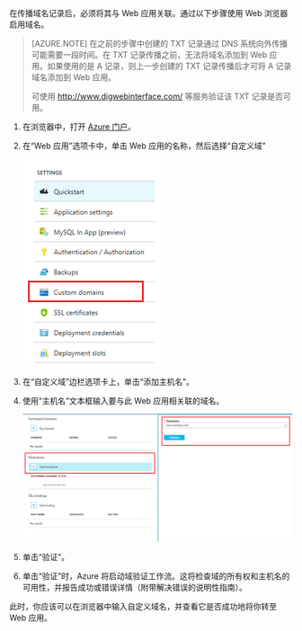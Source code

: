 在传播域名记录后，必须将其与 Web 应用关联。通过以下步骤使用 Web 浏览器启用域名。

> [AZURE.NOTE] 在之前的步骤中创建的 TXT 记录通过 DNS 系统向外传播可能需要一段时间。在 TXT 记录传播之前，无法将域名添加到 Web 应用。如果使用的是 A 记录，则上一步创建的 TXT 记录传播后才可将 A 记录域名添加到 Web 应用。
>
> 可使用 <a href="http://www.digwebinterface.com/">http://www.digwebinterface.com/</a> 等服务验证该 TXT 记录是否可用。

1. 在浏览器中，打开 [Azure 门户](https://portal.azure.cn)。

2. 在“Web 应用”选项卡中，单击 Web 应用的名称，然后选择“自定义域”

	![](./media/custom-dns-web-site/dncmntask-cname-6.png)

3. 在“自定义域”边栏选项卡上，单击“添加主机名”。
	
4. 使用“主机名”文本框输入要与此 Web 应用相关联的域名。

	![](./media/custom-dns-web-site/add-custom-domain.png)

6.  单击“验证”。

7.  单击“验证”时，Azure 将启动域验证工作流。这将检查域的所有权和主机名的可用性，并报告成功或错误详情（附带解决错误的说明性指南）。

此时，你应该可以在浏览器中输入自定义域名，并查看它是否成功地将你转至 Web 应用。

<!---HONumber=Mooncake_0926_2016-->